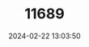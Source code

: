 ---
title: "11689"
category: "Leptogomphus yayeyamensis"
draft: false
date: 2024-02-22 13:03:50
languages:
  Japanese: ["Himehoso-sanae"]
---